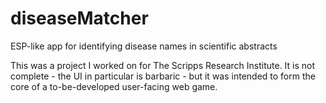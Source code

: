 diseaseMatcher
==============

ESP-like app for identifying disease names in scientific abstracts

This was a project I worked on for The Scripps Research Institute.  It is not complete - the UI in particular is barbaric - but it was intended to form the core of a to-be-developed user-facing web game.
